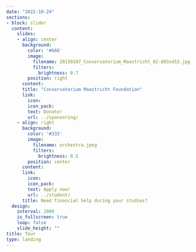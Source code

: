```yaml
---
date: "2022-10-24"
sections:
- block: slider
  content:
    slides:
    - align: center
      background:
        color: '#666'
        image:
          filename: 20150207_Conservatorium_Maastricht_02-803x452.jpg
          filters:
            brightness: 0.7
        position: right
      content: 
      title: "Conservatorium Maastricht Foundation"
      link:
        icon: 
        icon_pack: 
        text: Donate!
        url: ../sponsoring/
    - align: right
      background:
        color: '#333'
        image:
          filename: orchestra.jpeg
          filters:
            brightness: 0.5
        position: center
      content: 
      link:
        icon: 
        icon_pack: 
        text: Apply now!
        url: ../student/
      title: Need financial help during your studies?
  design:
    interval: 2000
    is_fullscreen: true
    loop: false
    slide_height: ""
title: Tour
type: landing
---
```

